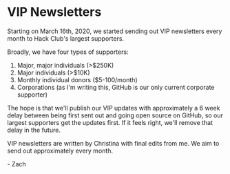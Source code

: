 # VIP Newsletters

Starting on March 16th, 2020, we started sending out VIP newsletters every month to Hack Club's largest supporters.

Broadly, we have four types of supporters:

1. Major, major individuals (>$250K)
2. Major individuals (>$10K)
3. Monthly individual donors ($5-100/month)
4. Corporations (as I'm writing this, GitHub is our only current corporate supporter)

The hope is that we'll publish our VIP updates with approximately a 6 week delay between being first sent out and going open source on GitHub, so our largest supporters get the updates first. If it feels right, we'll remove that delay in the future.

VIP newsletters are written by Christina with final edits from me. We aim to send out approximately every month.

\- Zach

